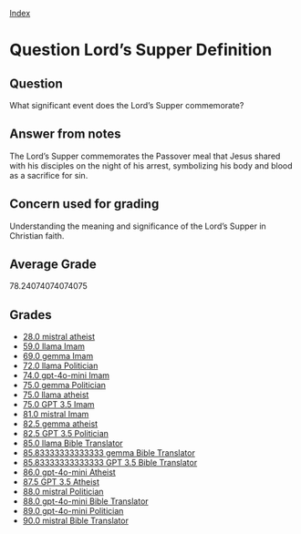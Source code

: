 
[Index](../../index.md)
# Question Lord’s Supper Definition
## Question
What significant event does the Lord’s Supper commemorate?

## Answer from notes
The Lord’s Supper commemorates the Passover meal that Jesus shared with his disciples on the night of his arrest, symbolizing his body and blood as a sacrifice for sin.

## Concern used for grading
Understanding the meaning and significance of the Lord’s Supper in Christian faith.

## Average Grade
78.24074074074075

## Grades
 * [28.0 mistral atheist](../answers/mistral_atheist/Lord_s_Supper_Definition.md)
 * [59.0 llama Imam](../answers/llama_Imam/Lord_s_Supper_Definition.md)
 * [69.0 gemma Imam](../answers/gemma_Imam/Lord_s_Supper_Definition.md)
 * [72.0 llama Politician](../answers/llama_Politician/Lord_s_Supper_Definition.md)
 * [74.0 gpt-4o-mini Imam](../answers/gpt-4o-mini_Imam/Lord_s_Supper_Definition.md)
 * [75.0 gemma Politician](../answers/gemma_Politician/Lord_s_Supper_Definition.md)
 * [75.0 llama atheist](../answers/llama_atheist/Lord_s_Supper_Definition.md)
 * [75.0 GPT 3.5 Imam](../answers/GPT_3.5_Imam/Lord_s_Supper_Definition.md)
 * [81.0 mistral Imam](../answers/mistral_Imam/Lord_s_Supper_Definition.md)
 * [82.5 gemma atheist](../answers/gemma_atheist/Lord_s_Supper_Definition.md)
 * [82.5 GPT 3.5 Politician](../answers/GPT_3.5_Politician/Lord_s_Supper_Definition.md)
 * [85.0 llama Bible Translator](../answers/llama_Bible_Translator/Lord_s_Supper_Definition.md)
 * [85.83333333333333 gemma Bible Translator](../answers/gemma_Bible_Translator/Lord_s_Supper_Definition.md)
 * [85.83333333333333 GPT 3.5 Bible Translator](../answers/GPT_3.5_Bible_Translator/Lord_s_Supper_Definition.md)
 * [86.0 gpt-4o-mini Atheist](../answers/gpt-4o-mini_Atheist/Lord_s_Supper_Definition.md)
 * [87.5 GPT 3.5 Atheist](../answers/GPT_3.5_Atheist/Lord_s_Supper_Definition.md)
 * [88.0 mistral Politician](../answers/mistral_Politician/Lord_s_Supper_Definition.md)
 * [88.0 gpt-4o-mini Bible Translator](../answers/gpt-4o-mini_Bible_Translator/Lord_s_Supper_Definition.md)
 * [89.0 gpt-4o-mini Politician](../answers/gpt-4o-mini_Politician/Lord_s_Supper_Definition.md)
 * [90.0 mistral Bible Translator](../answers/mistral_Bible_Translator/Lord_s_Supper_Definition.md)
